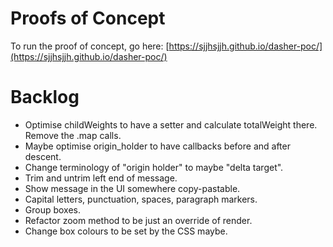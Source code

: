 Proofs of Concept
=================
To run the proof of concept, go here:
[https://sjjhsjjh.github.io/dasher-poc/](https://sjjhsjjh.github.io/dasher-poc/)

Backlog
=======
-   Optimise childWeights to have a setter and calculate totalWeight there.
    Remove the .map calls.
-   Maybe optimise origin_holder to have callbacks before and after descent.
-   Change terminology of "origin holder" to maybe "delta target".
-   Trim and untrim left end of message.
-   Show message in the UI somewhere copy-pastable.
-   Capital letters, punctuation, spaces, paragraph markers.
-   Group boxes.
-   Refactor zoom method to be just an override of render.
-   Change box colours to be set by the CSS maybe.
